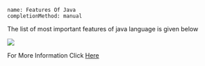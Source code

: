 ```ngMeta
name: Features Of Java
completionMethod: manual
```

<p>The list of most important features of java language is given below</p>
<p><img src="all_charts/introduction_chapter/feature_of_java.png"/></p>
<p>For More Information Click <a href="https://it.toolbox.com/blogs/craigborysowich/key-features-of-the-java-language-092210">Here</a></p>